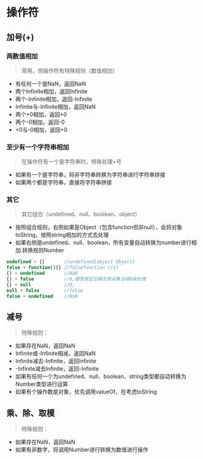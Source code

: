 # 操作符

## 加号(+)

### 两数值相加
>常用，但操作符有特殊规则（数值相加）

+ 有任何一个是NaN，返回NaN
+ 两个Infinite相加，返回Infinite
+ 两个-Infinite相加，返回-Infinite
+ Infinite与-Infinite相加，返回NaN
+ 两个+0相加，返回+0
+ 两个-0相加，返回-0
+ +0与-0相加，返回+0

### 至少有一个字符串相加

> 在操作符有一个是字符串时，特殊处理+号

+ 如果有一个是字符串，将非字符串转换为字符串进行字符串拼接
+ 如果两个都是字符串，直接将字符串拼接

### 其它

> 其它组合（undefined、null、boolean、object）

+ 按照组合规则，右侧如果是Object（包含function但非null），会将对象toString，按照string相加的方式去处理
+ 如果右侧是undefined、null、boolean，所有变量自动转换为number进行相加.转换规则Number

```javascript
undefined + {}       //undefined[object Object]
false + function(){} //falsefunction (){}
{} + undefined       //NaN
{} + false           //0,硬性规定忽略左侧对象当成0来处理
{} + null            //0,
null + false         //false
false + undefined    //NaN
```

## 减号

>特殊规则：

+ 如果存在NaN，返回NaN
+ Infinite或-Infinite相减，返回NaN
+ Infinite减去-Infinite，返回Infinite
+ -Infinite减去Infinite，返回-Infinite
+ 如果有任何一个为undefined、null、boolean、string类型都自动转换为Number类型进行运算
+ 如果有个操作数是对象，优先调用valueOf，在考虑toString

## 乘、除、取模

>特殊规则：

+ 如果存在NaN，返回NaN
+ 如果有非数字，将调用Number进行转换为数值进行操作


